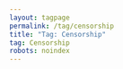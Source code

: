 ```yaml
---
layout: tagpage
permalink: /tag/censorship
title: "Tag: Censorship"
tag: Censorship
robots: noindex
---
```

